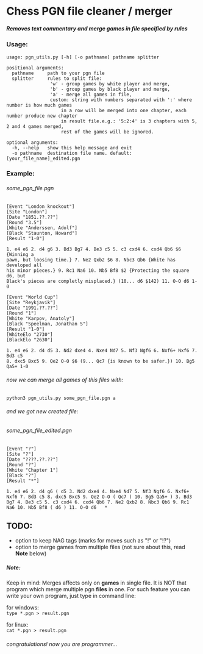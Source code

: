 # Chess PGN file cleaner / merger
##### Removes text commentary and merge games in file specified by rules

### Usage:
```
usage: pgn_utils.py [-h] [-o pathname] pathname splitter

positional arguments:
  pathname     path to your pgn file
  splitter     rules to split file:
                'w' - group games by white player and merge,
                'b' - group games by black player and merge,
                'a' - merge all games in file,
                custom: string with numbers separated with ':' where number is how much games 
                    in a row will be merged into one chapter, each number produce new chapter 
                    in result file.e.g.: '5:2:4' is 3 chapters with 5, 2 and 4 games merged,
                    rest of the games will be ignored.

optional arguments:
  -h, --help   show this help message and exit
  -o pathname  destination file name. default: [your_file_name]_edited.pgn
```


### Example:
###### some_pgn_file.pgn
```
﻿[Event "London knockout"]
[Site "London"]
[Date "1851.??.??"]
[Round "3.5"]
[White "Anderssen, Adolf"]
[Black "Staunton, Howard"]
[Result "1-0"]

1. e4 e6 2. d4 g6 3. Bd3 Bg7 4. Be3 c5 5. c3 cxd4 6. cxd4 Qb6 $6 {Winning a
pawn, but loosing time.} 7. Ne2 Qxb2 $6 8. Nbc3 Qb6 {White has developed all
his minor pieces.} 9. Rc1 Na6 10. Nb5 Bf8 $2 {Protecting the square d6, but
Black's pieces are completly misplaced.} (10... d6 $142) 11. O-O d6 1-0

[Event "World Cup"]
[Site "Reykjavik"]
[Date "1991.??.??"]
[Round "1"]
[White "Karpov, Anatoly"]
[Black "Speelman, Jonathan S"]
[Result "1-0"]
[WhiteElo "2730"]
[BlackElo "2630"]

1. e4 e6 2. d4 d5 3. Nd2 dxe4 4. Nxe4 Nd7 5. Nf3 Ngf6 6. Nxf6+ Nxf6 7. Bd3 c5
8. dxc5 Bxc5 9. Qe2 O-O $6 (9... Qc7 {is known to be safer.}) 10. Bg5 Qa5+ 1-0
```

###### now we can merge all games of this files with:
```
python3 pgn_utils.py some_pgn_file.pgn a
```

###### and we got new created file:
###### some_pgn_file_edited.pgn
```
[Event "?"]
[Site "?"]
[Date "????.??.??"]
[Round "?"]
[White "Chapter 1"]
[Black "?"]
[Result "*"]

1. e4 e6 2. d4 g6 ( d5 3. Nd2 dxe4 4. Nxe4 Nd7 5. Nf3 Ngf6 6. Nxf6+ Nxf6 7. Bd3 c5 8. dxc5 Bxc5 9. Qe2 O-O ( Qc7 ) 10. Bg5 Qa5+ ) 3. Bd3 Bg7 4. Be3 c5 5. c3 cxd4 6. cxd4 Qb6 7. Ne2 Qxb2 8. Nbc3 Qb6 9. Rc1 Na6 10. Nb5 Bf8 ( d6 ) 11. O-O d6   *  

```


## TODO:

* option to keep NAG tags (marks for moves such as "!" or "!?")
* option to merge games from multiple files (not sure about this, read __Note__ below)

##### Note:
Keep in mind: Merges affects only on __games__ in single file. It is NOT that program which merge multiple pgn __files__ in one. For such feature you can write your own program, just type in command line:

for windows: \
`
type *.pgn > result.pgn
`

for linux: \
`
cat *.pgn > result.pgn
`
###### congratulations! now you are programmer...
